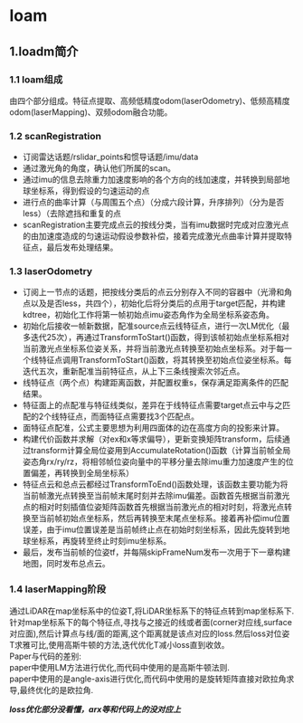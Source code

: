 # loam
## 1.loadm简介
### 1.1 loam组成
由四个部分组成。特征点提取、高频低精度odom(laserOdometry)、低频高精度odom(laserMapping)、双频odom融合功能。

### 1.2 scanRegistration
* 订阅雷达话题/rslidar_points和惯导话题/imu/data
* 通过激光角的角度，确认他们所属的scan。
* 通过imu的信息去除重力加速度影响的各个方向的线加速度，并转换到局部地球坐标系，得到假设的匀速运动的点
* 进行点的曲率计算（与周围五个点）（分成六段计算，升序排列）（分为是否less）（去除遮挡和重复的点
* scanRegistration主要完成点云的按线分类，当有imu数据时完成对应激光点的由加速度造成的匀速运动假设参数补偿，接着完成激光点曲率计算并提取特征点，最后发布处理结果。

### 1.3 laserOdometry
* 订阅上一节点的话题，把按线分类后的点云分别存入不同的容器中（光滑和角点以及是否less，共四个），初始化后将分类后的点用于target匹配，并构建kdtree，初始化工作将第一帧初始点imu姿态角作为全局坐标系姿态角。
*  初始化后接收一帧新数据，配准source点云线特征点，进行一次LM优化（最多迭代25次），再通过TransformToStart()函数，得到该帧初始点坐标系相对当前激光点坐标系位姿关系，并将当前激光点转换至初始点坐标系。对于每一个线特征点调用TransformToStart()函数，将其转换至初始点位姿坐标系。每迭代五次，重新配准当前特征点，从上下三条线搜索次邻近点。
*  线特征点（两个点）构建距离函数，并配置权重s，保存满足距离条件的匹配结果。
*  特征面上的点配准与特征线类似，差异在于线特征点需要target点云中与之匹配的2个线特征点，而面特征点需要找3个匹配点。
*  面特征点配准，公式主要思想为利用四面体的边在高度方向的投影来计算。
*  构建代价函数并求解（对ex和x等求偏导），更新变换矩阵transform，后续通过transform计算全局位姿用到AccumulateRotation()函数（计算当前帧全局姿态角rx/ry/rz，将相邻帧位姿向量中的平移分量去除imu重力加速度产生的位置偏差，再转换到全局坐标系）
*  特征点云和总点云都经过TransformToEnd()函数处理，该函数主要功能为将当前帧激光点转换至当前帧末尾时刻并去除imu偏差。函数首先根据当前激光点的相对时刻插值位姿矩阵函数首先根据当前激光点的相对时刻，将激光点转换至当前帧初始点坐标系，然后再转换至末尾点坐标系。接着再补偿imu位置误差，由于imu位置误差是当前帧终止点在初始时刻坐标系，因此先旋转到地球坐标系，再旋转至终止时刻imu坐标系。
*  最后，发布当前帧的位姿tf，并每隔skipFrameNum发布一次用于下一章构建地图，同时发布总点云。

### 1.4 laserMapping阶段
通过LiDAR在map坐标系中的位姿T,将LiDAR坐标系下的特征点转到map坐标系下.针对map坐标系下的每个特征点,寻找与之接近的线或者面(corner对应线,surface对应面),然后计算点与线/面的距离,这个距离就是该点对应的loss.然后loss对位姿T求雅可比,使用高斯牛顿的方法,迭代优化T减小loss直到收敛。  
Paper与代码的差别:  
paper中使用LM方法进行优化,而代码中使用的是高斯牛顿法则.  
paper中使用的是angle-axis进行优化,而代码中使用的是旋转矩阵直接对欧拉角求导,最终优化的是欧拉角.


***loss优化部分没看懂，arx等和代码上的没对应上***

